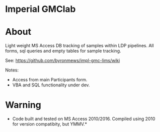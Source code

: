 Imperial GMClab
========================

# About

Light weight MS Access DB tracking of samples within LDP pipelines. All forms, sql queries and empty tables for sample tracking.

See:
https://github.com/byronmews/impl-gmc-lims/wiki

Notes:
* Access from main Participants form.
* VBA and SQL functionality under dev.


# Warning

* Code built and tested on MS Access 2010/2016. Compiled using 2010 for version compatibity, but YMMV.*

